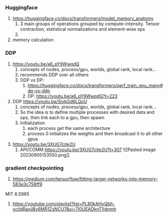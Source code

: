 ### Huggingface
1. https://huggingface.co/docs/transformers/model_memory_anatomy
	1. 3 main groups of operations grouped by compute-intensity. Tensor contraction, statistical normalizations and element-wise ops
	2. 
2. memory calculation

### DDP
1. https://youtu.be/a6_pY9WwqdQ
	1. concepts of nodes, process/gpu, worlds, global rank, local rank...
	2. recommends DDP over all others
	3. DDP vs DP:
		1. https://huggingface.co/docs/transformers/perf_train_gpu_many#dp-vs-ddp
		2. DP: https://youtu.be/a6_pY9WwqdQ?t=223
1. DDP https://youtu.be/SivkGd6LQoU
	1. concepts of nodes, process/gpu, worlds, global rank, local rank...
	2. So the idea is to define multiple processes with desired data and ops, then link each to a gpu, then spawn 
	3. Initialization
		1. each process get the same architecture
		2. process 0 initializes the weights and then broadcast it to all other gpus
2. https://youtu.be/3XUG7cjte2U
	1. API/COMM https://youtu.be/3XUG7cjte2U?t=307 ![[Pasted image 20230905153550.png]]
### gradient checkpointing
1. https://medium.com/tensorflow/fitting-larger-networks-into-memory-583e3c758ff9

MIT 6.S965
1. https://youtube.com/playlist?list=PL80kAHvQbh-ocildRaxjjBy6MR1ZsNCU7&si=7l0UEADknT1jdnmh